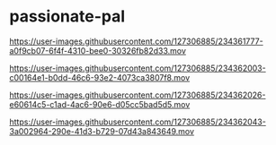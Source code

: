 # passionate-pal


https://user-images.githubusercontent.com/127306885/234361777-a0f9cb07-6f4f-4310-bee0-30326fb82d33.mov



https://user-images.githubusercontent.com/127306885/234362003-c00164e1-b0dd-46c6-93e2-4073ca3807f8.mov



https://user-images.githubusercontent.com/127306885/234362026-e60614c5-c1ad-4ac6-90e6-d05cc5bad5d5.mov



https://user-images.githubusercontent.com/127306885/234362043-3a002964-290e-41d3-b729-07d43a843649.mov


